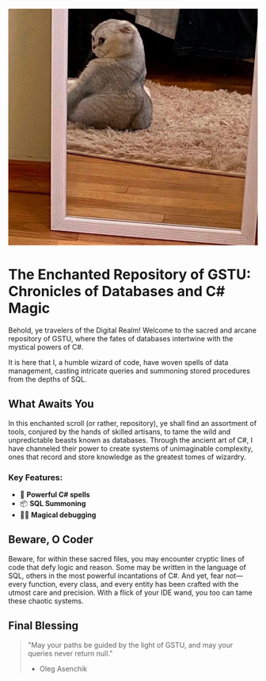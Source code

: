 ![Background Image](https://github.com/OlegAsenchik/gstu-adventure/blob/main/memes/photo_2024-11-28_17-25-58.jpg?raw=true)

# The Enchanted Repository of GSTU: Chronicles of Databases and C# Magic
Behold, ye travelers of the Digital Realm! Welcome to the sacred and arcane repository of GSTU, where the fates of databases intertwine with the mystical powers of C#.

It is here that I, a humble wizard of code, have woven spells of data management, casting intricate queries and summoning stored procedures from the depths of SQL.

## What Awaits You
In this enchanted scroll (or rather, repository), ye shall find an assortment of tools, conjured by the hands of skilled artisans, to tame the wild and unpredictable beasts known as databases. Through the ancient art of C#, I have channeled their power to create systems of unimaginable complexity, ones that record and store knowledge as the greatest tomes of wizardry.

### Key Features:
- 🔮 **Powerful C# spells**
- 📦 **SQL Summoning**
- 🧙‍♂️ **Magical debugging**

## Beware, O Coder
Beware, for within these sacred files, you may encounter cryptic lines of code that defy logic and reason. Some may be written in the language of SQL, others in the most powerful incantations of C#. And yet, fear not—every function, every class, and every entity has been crafted with the utmost care and precision. With a flick of your IDE wand, you too can tame these chaotic systems.

## Final Blessing
> "May your paths be guided by the light of GSTU, and may your queries never return null."
> - Oleg Asenchik
